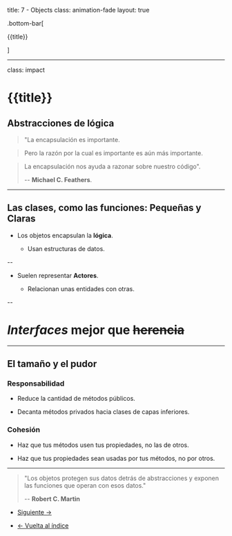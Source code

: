title: 7 - Objects
class: animation-fade
layout: true

.bottom-bar[

{{title}}

]

---

class: impact

# {{title}}

## Abstracciones de lógica

> "La encapsulación es importante.

> Pero la razón por la cual es importante es aún más importante.

> La encapsulación nos ayuda a razonar sobre nuestro código".
>
> -- **Michael C. Feathers**.

---

## Las clases, como las funciones: Pequeñas y Claras

- Los objetos encapsulan la **lógica**.

  - Usan estructuras de datos.

--

- Suelen representar **Actores**.

  - Relacionan unas entidades con otras.

--

# _Interfaces_ mejor que ~~herencia~~

---

## El tamaño y el pudor


### Responsabilidad

- Reduce la cantidad de métodos públicos.

- Decanta métodos privados hacia clases de capas inferiores.

### Cohesión

- Haz que tus métodos usen tus propiedades, no las de otros.

- Haz que tus propiedades sean usadas por tus métodos, no por otros.

---

> "Los objetos protegen sus datos detrás de abstracciones y exponen las funciones que operan con esos datos."
>
> -- **Robert C. Martin**

- [Siguiente ->](./8-extra.html)

- [<- Vuelta al índice ](./)
